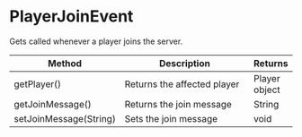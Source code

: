 # PlayerJoinEvent

Gets called whenever a player joins the server.

<table><thead><tr><th>Method</th><th width="237">Description</th><th>Returns</th></tr></thead><tbody><tr><td>getPlayer()</td><td>Returns the affected player</td><td>Player object</td></tr><tr><td>getJoinMessage()</td><td>Returns the join message</td><td>String</td></tr><tr><td>setJoinMessage(String)</td><td>Sets the join message</td><td>void</td></tr></tbody></table>
